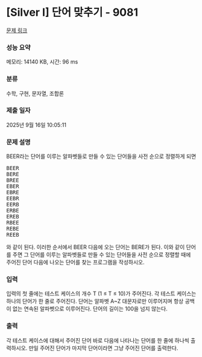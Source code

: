 # [Silver I] 단어 맞추기 - 9081 

[문제 링크](https://www.acmicpc.net/problem/9081) 

### 성능 요약

메모리: 14140 KB, 시간: 96 ms

### 분류

수학, 구현, 문자열, 조합론

### 제출 일자

2025년 9월 16일 10:05:11

### 문제 설명

<p>BEER라는 단어를 이루는 알파벳들로 만들 수 있는 단어들을 사전 순으로 정렬하게 되면</p>

<pre>BEER
BERE
BREE
EBER
EBRE
EEBR
EERB
ERBE
EREB
RBEE
REBE
REEB</pre>

<p>와 같이 된다. 이러한 순서에서 BEER 다음에 오는 단어는 BERE가 된다. 이와 같이 단어를 주면 그 단어를 이루는 알파벳들로 만들 수 있는 단어들을 사전 순으로 정렬할 때에 주어진 단어 다음에 나오는 단어를 찾는 프로그램을 작성하시오.</p>

### 입력 

 <p>입력의 첫 줄에는 테스트 케이스의 개수 T (1 ≤ T ≤ 10)가 주어진다. 각 테스트 케이스는 하나의 단어가 한 줄로 주어진다. 단어는 알파벳 A~Z 대문자로만 이루어지며 항상 공백이 없는 연속된 알파벳으로 이루어진다. 단어의 길이는 100을 넘지 않는다.</p>

### 출력 

 <p>각 테스트 케이스에 대해서 주어진 단어 바로 다음에 나타나는 단어를 한 줄에 하나씩 출력하시오. 만일 주어진 단어가 마지막 단어이라면 그냥 주어진 단어를 출력한다.</p>

